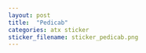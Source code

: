 ```yaml
---
layout: post
title:  "Pedicab"
categories: atx sticker
sticker_filename: sticker_pedicab.png
---
```

